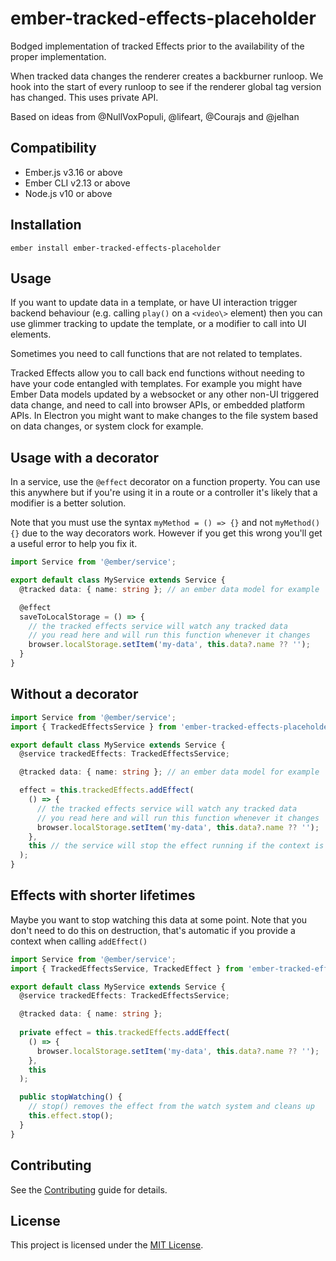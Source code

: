 ember-tracked-effects-placeholder
==============================================================================

Bodged implementation of tracked Effects prior to the availability
of the proper implementation.

When tracked data changes the renderer creates a backburner runloop.
We hook into the start of every runloop to see if the renderer global
tag version has changed. This uses private API.

Based on ideas from @NullVoxPopuli, @lifeart, @Courajs and @jelhan

Compatibility
------------------------------------------------------------------------------

* Ember.js v3.16 or above
* Ember CLI v2.13 or above
* Node.js v10 or above


Installation
------------------------------------------------------------------------------

```
ember install ember-tracked-effects-placeholder
```


Usage
------------------------------------------------------------------------------

If you want to update data in a template, or have UI interaction trigger backend
behaviour (e.g. calling `play()` on a `<video\>` element) then you can use glimmer
tracking to update the template, or a modifier to call into UI elements.

Sometimes you need to call functions that are not related to templates.

Tracked Effects allow you to call back end functions without needing to have
your code entangled with templates. For example you might have Ember Data
models updated by a websocket or any other non-UI triggered data change, and
need to call into browser APIs, or embedded platform APIs. In Electron you
might want to make changes to the file system based on data changes, or 
system clock for example. 

## Usage with a decorator

In a service, use the `@effect` decorator on a function property. 
You can use this anywhere but if you're using it in a route or a 
controller it's likely that a modifier is a better solution.

Note that you must use the syntax `myMethod = () => {}` and 
not `myMethod() {}` due to the way decorators work. However
if you get this wrong you'll get a useful error to help you
fix it.

```ts
import Service from '@ember/service';

export default class MyService extends Service {
  @tracked data: { name: string }; // an ember data model for example

  @effect
  saveToLocalStorage = () => {
    // the tracked effects service will watch any tracked data
    // you read here and will run this function whenever it changes
    browser.localStorage.setItem('my-data', this.data?.name ?? '');
  }
}
```

## Without a decorator
```ts
import Service from '@ember/service';
import { TrackedEffectsService } from 'ember-tracked-effects-placeholder';

export default class MyService extends Service {
  @service trackedEffects: TrackedEffectsService;

  @tracked data: { name: string }; // an ember data model for example

  effect = this.trackedEffects.addEffect(
    () => { 
      // the tracked effects service will watch any tracked data
      // you read here and will run this function whenever it changes
      browser.localStorage.setItem('my-data', this.data?.name ?? '');
    },
    this // the service will stop the effect running if the context is destroyed
  );
}
```

## Effects with shorter lifetimes

Maybe you want to stop watching this data at some point.
Note that you don't need to do this on destruction, that's automatic
if you provide a context when calling `addEffect()`

```ts
import Service from '@ember/service';
import { TrackedEffectsService, TrackedEffect } from 'ember-tracked-effects-placeholder';

export default class MyService extends Service {
  @service trackedEffects: TrackedEffectsService;

  @tracked data: { name: string }; 
  
  private effect = this.trackedEffects.addEffect(
    () => { 
      browser.localStorage.setItem('my-data', this.data?.name ?? '');
    },
    this
  );

  public stopWatching() {
    // stop() removes the effect from the watch system and cleans up
    this.effect.stop();
  }
}
```


Contributing
------------------------------------------------------------------------------

See the [Contributing](CONTRIBUTING.md) guide for details.


License
------------------------------------------------------------------------------

This project is licensed under the [MIT License](LICENSE.md).
